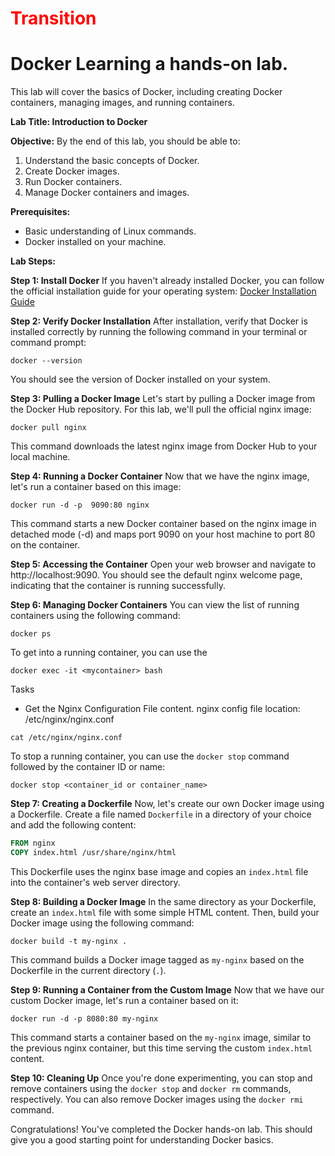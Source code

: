 # <font color="red">Transition</font>

# Docker Learning a hands-on lab.

This lab will cover the basics of Docker, including creating Docker containers, managing images, and running containers. 

**Lab Title: Introduction to Docker**

**Objective:**
By the end of this lab, you should be able to:
1. Understand the basic concepts of Docker.
2. Create Docker images.
3. Run Docker containers.
4. Manage Docker containers and images.

**Prerequisites:**
- Basic understanding of Linux commands.
- Docker installed on your machine.

**Lab Steps:**

**Step 1: Install Docker**
If you haven't already installed Docker, you can follow the official installation guide for your operating system: [Docker Installation Guide](https://docs.docker.com/get-docker/)

**Step 2: Verify Docker Installation**
After installation, verify that Docker is installed correctly by running the following command in your terminal or command prompt:
```console
docker --version
```
You should see the version of Docker installed on your system.

**Step 3: Pulling a Docker Image**
Let's start by pulling a Docker image from the Docker Hub repository. For this lab, we'll pull the official nginx image:
```console
docker pull nginx
```
This command downloads the latest nginx image from Docker Hub to your local machine.

**Step 4: Running a Docker Container**
Now that we have the nginx image, let's run a container based on this image:
```console
docker run -d -p  9090:80 nginx
```
This command starts a new Docker container based on the nginx image in detached mode (-d) and maps port 9090 on your host machine to port 80 on the container.

**Step 5: Accessing the Container**
Open your web browser and navigate to http://localhost:9090. You should see the default nginx welcome page, indicating that the container is running successfully.

**Step 6: Managing Docker Containers**
You can view the list of running containers using the following command:
```console
docker ps
```
To get into a running container, you can use the
```console
docker exec -it <mycontainer> bash
```

Tasks
- Get the Nginx Configuration File content. nginx config file location: /etc/nginx/nginx.conf
```console
cat /etc/nginx/nginx.conf
```

To stop a running container, you can use the `docker stop` command followed by the container ID or name:
```console
docker stop <container_id or container_name>
```

**Step 7: Creating a Dockerfile**
Now, let's create our own Docker image using a Dockerfile. Create a file named `Dockerfile` in a directory of your choice and add the following content:
```Dockerfile
FROM nginx
COPY index.html /usr/share/nginx/html
```
This Dockerfile uses the nginx base image and copies an `index.html` file into the container's web server directory.

**Step 8: Building a Docker Image**
In the same directory as your Dockerfile, create an `index.html` file with some simple HTML content. Then, build your Docker image using the following command:
```console
docker build -t my-nginx .
```
This command builds a Docker image tagged as `my-nginx` based on the Dockerfile in the current directory (`.`).

**Step 9: Running a Container from the Custom Image**
Now that we have our custom Docker image, let's run a container based on it:
```console
docker run -d -p 8080:80 my-nginx
```
This command starts a container based on the `my-nginx` image, similar to the previous nginx container, but this time serving the custom `index.html` content.

**Step 10: Cleaning Up**
Once you're done experimenting, you can stop and remove containers using the `docker stop` and `docker rm` commands, respectively. You can also remove Docker images using the `docker rmi` command.

Congratulations! You've completed the Docker hands-on lab. This should give you a good starting point for understanding Docker basics.
